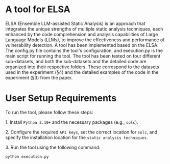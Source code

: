 # A tool for ELSA
ELSA (Ensemble LLM-assisted Static Analysis) is an approach that integrates the unique strengths of multiple static analysis techniques, each enhanced by the code comprehension and analysis capabilities of Large Language Models (LLMs), to improve the effectiveness and performance of vulnerability detection.
A tool has been implemented based on the ELSA.
The config.py file contains the tool's configuration, and execution.py is the main script for running the tool. The tool has been tested on four different sub-datasets, and both the sub-datasets and the detailed code are organized into their respective folders. These correspond to the datasets used in the experiment (§4) and the detailed examples of the code in the experiment (§3) from the paper.

# User Setup Requirements

To run the tool, please follow these steps:

1\. Install `Python 3.10+` and the necessary packages (e.g., `solc`).

2\. Configure the required `API keys`, set the correct location for `solc`, and specify the installation location for the `static analysis techniques`.

3\. Run the tool using the following command: 
```bash
python execution.py
